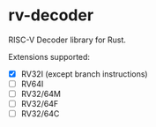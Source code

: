 # rv-decoder
RISC-V Decoder library for Rust.

Extensions supported:
- [x] RV32I  (except branch instructions)
- [ ] RV64I
- [ ] RV32/64M
- [ ] RV32/64F
- [ ] RV32/64C
